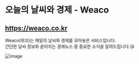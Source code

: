 # 오늘의 날씨와 경제 - Weaco
## https://weaco.co.kr

Weaco(위코)는 매일의 날씨와 경제를 모아놓은 서비스입니다.<br>
간단한 날씨 정보와 쏟아지는 경제뉴스 중 중요한 소식을 알려드립니다.😘

![image](https://user-images.githubusercontent.com/75299163/152682583-59fe4c0d-9ee9-4911-8b2f-65764435f520.png)
